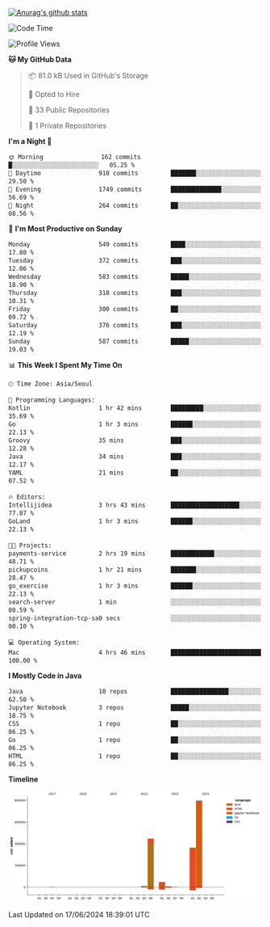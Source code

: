 [![Anurag's github stats](https://github-readme-stats.vercel.app/api?username=hajubal)](https://github.com/anuraghazra/github-readme-stats)

<!--START_SECTION:waka-->
![Code Time](http://img.shields.io/badge/Code%20Time-25%20hrs%2051%20mins-blue)

![Profile Views](http://img.shields.io/badge/Profile%20Views-0-blue)

**🐱 My GitHub Data** 

> 📦 81.0 kB Used in GitHub's Storage 
 > 
> 💼 Opted to Hire
 > 
> 📜 33 Public Repositories 
 > 
> 🔑 1 Private Repositories 
 > 
**I'm a Night 🦉** 

```text
🌞 Morning                162 commits         █░░░░░░░░░░░░░░░░░░░░░░░░   05.25 % 
🌆 Daytime                910 commits         ███████░░░░░░░░░░░░░░░░░░   29.50 % 
🌃 Evening                1749 commits        ██████████████░░░░░░░░░░░   56.69 % 
🌙 Night                  264 commits         ██░░░░░░░░░░░░░░░░░░░░░░░   08.56 % 
```
📅 **I'm Most Productive on Sunday** 

```text
Monday                   549 commits         ████░░░░░░░░░░░░░░░░░░░░░   17.80 % 
Tuesday                  372 commits         ███░░░░░░░░░░░░░░░░░░░░░░   12.06 % 
Wednesday                583 commits         █████░░░░░░░░░░░░░░░░░░░░   18.90 % 
Thursday                 318 commits         ███░░░░░░░░░░░░░░░░░░░░░░   10.31 % 
Friday                   300 commits         ██░░░░░░░░░░░░░░░░░░░░░░░   09.72 % 
Saturday                 376 commits         ███░░░░░░░░░░░░░░░░░░░░░░   12.19 % 
Sunday                   587 commits         █████░░░░░░░░░░░░░░░░░░░░   19.03 % 
```


📊 **This Week I Spent My Time On** 

```text
🕑︎ Time Zone: Asia/Seoul

💬 Programming Languages: 
Kotlin                   1 hr 42 mins        █████████░░░░░░░░░░░░░░░░   35.69 % 
Go                       1 hr 3 mins         ██████░░░░░░░░░░░░░░░░░░░   22.13 % 
Groovy                   35 mins             ███░░░░░░░░░░░░░░░░░░░░░░   12.28 % 
Java                     34 mins             ███░░░░░░░░░░░░░░░░░░░░░░   12.17 % 
YAML                     21 mins             ██░░░░░░░░░░░░░░░░░░░░░░░   07.52 % 

🔥 Editors: 
Intellijidea             3 hrs 43 mins       ███████████████████░░░░░░   77.87 % 
GoLand                   1 hr 3 mins         ██████░░░░░░░░░░░░░░░░░░░   22.13 % 

🐱‍💻 Projects: 
payments-service         2 hrs 19 mins       ████████████░░░░░░░░░░░░░   48.71 % 
pickupcoins              1 hr 21 mins        ███████░░░░░░░░░░░░░░░░░░   28.47 % 
go_exercise              1 hr 3 mins         ██████░░░░░░░░░░░░░░░░░░░   22.13 % 
search-server            1 min               ░░░░░░░░░░░░░░░░░░░░░░░░░   00.59 % 
spring-integration-tcp-sa0 secs              ░░░░░░░░░░░░░░░░░░░░░░░░░   00.10 % 

💻 Operating System: 
Mac                      4 hrs 46 mins       █████████████████████████   100.00 % 
```

**I Mostly Code in Java** 

```text
Java                     10 repos            ████████████████░░░░░░░░░   62.50 % 
Jupyter Notebook         3 repos             █████░░░░░░░░░░░░░░░░░░░░   18.75 % 
CSS                      1 repo              ██░░░░░░░░░░░░░░░░░░░░░░░   06.25 % 
Go                       1 repo              ██░░░░░░░░░░░░░░░░░░░░░░░   06.25 % 
HTML                     1 repo              ██░░░░░░░░░░░░░░░░░░░░░░░   06.25 % 
```



**Timeline**

![Lines of Code chart](https://raw.githubusercontent.com/hajubal/hajubal/main/assets/bar_graph.png)


 Last Updated on 17/06/2024 18:39:01 UTC
<!--END_SECTION:waka-->